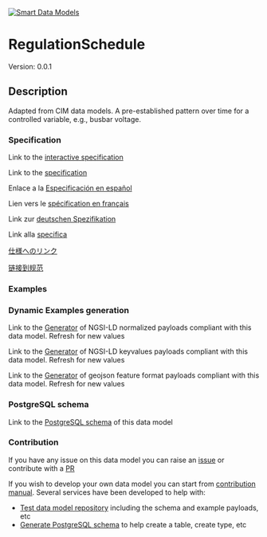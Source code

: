[![Smart Data Models](https://smartdatamodels.org/wp-content/uploads/2022/01/SmartDataModels_logo.png "Logo")](https://smartdatamodels.org)
# RegulationSchedule
Version: 0.0.1

## Description 

Adapted from CIM data models. A pre-established pattern over time for a controlled variable, e.g., busbar voltage.
### Specification

Link to the [interactive specification](https://swagger.lab.fiware.org/?url=https://smart-data-models.github.io/dataModel.EnergyCIM/RegulationSchedule/swagger.yaml)

Link to the [specification](https://github.com/smart-data-models/dataModel.EnergyCIM/blob/master/RegulationSchedule/doc/spec.md)

Enlace a la [Especificación en español](https://github.com/smart-data-models/dataModel.EnergyCIM/blob/master/RegulationSchedule/doc/spec_ES.md)

Lien vers le [spécification en français](https://github.com/smart-data-models/dataModel.EnergyCIM/blob/master/RegulationSchedule/doc/spec_FR.md)

Link zur [deutschen Spezifikation](https://github.com/smart-data-models/dataModel.EnergyCIM/blob/master/RegulationSchedule/doc/spec_DE.md)

Link alla [specifica](https://github.com/smart-data-models/dataModel.EnergyCIM/blob/master/RegulationSchedule/doc/spec_IT.md)

[仕様へのリンク](https://github.com/smart-data-models/dataModel.EnergyCIM/blob/master/RegulationSchedule/doc/spec_JA.md)

[链接到规范](https://github.com/smart-data-models/dataModel.EnergyCIM/blob/master/RegulationSchedule/doc/spec_ZH.md)
### Examples
### Dynamic Examples generation

Link to the [Generator](https://smartdatamodels.org/extra/ngsi-ld_generator.php?schemaUrl=https://raw.githubusercontent.com/smart-data-models/dataModel.EnergyCIM/master/RegulationSchedule/schema.json&email=info@smartdatamodels.org) of NGSI-LD normalized payloads compliant with this data model. Refresh for new values

Link to the [Generator](https://smartdatamodels.org/extra/ngsi-ld_generator_keyvalues.php?schemaUrl=https://raw.githubusercontent.com/smart-data-models/dataModel.EnergyCIM/master/RegulationSchedule/schema.json&email=info@smartdatamodels.org) of NGSI-LD keyvalues payloads compliant with this data model. Refresh for new values

Link to the [Generator](https://smartdatamodels.org/extra/geojson_features_generator.php?schemaUrl=https://raw.githubusercontent.com/smart-data-models/dataModel.EnergyCIM/master/RegulationSchedule/schema.json&email=info@smartdatamodels.org) of geojson feature format payloads compliant with this data model. Refresh for new values
### PostgreSQL schema

Link to the [PostgreSQL schema](https://smart-data-models.github.io/dataModel.EnergyCIM/RegulationSchedule/schema.sql) of this data model
### Contribution

 If you have any issue on this data model you can raise an [issue](https://github.com/smart-data-models/dataModel.EnergyCIM/issues)  or contribute with a [PR](https://github.com/smart-data-models/dataModel.EnergyCIM/pulls)

 If you wish to develop your own data model you can start from [contribution manual](https://bit.ly/contribution_manual). Several services have been developed to help with: 
 - [Test data model repository](https://smartdatamodels.org/index.php/data-models-contribution-api/) including the schema and example payloads, etc
 - [Generate PostgreSQL schema](https://smartdatamodels.org/index.php/sql-service/) to help create a table, create type, etc